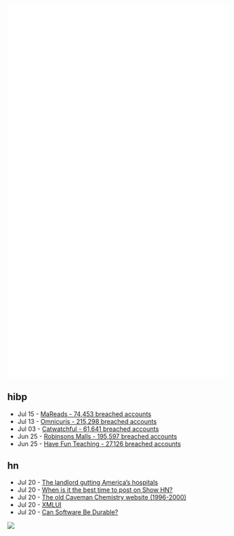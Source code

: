 ![Metrics](https://raw.githubusercontent.com/phixion/phixion/master/metrics.svg)

## hibp

<!--
for https://github.com/phixion/phixion/blob/main/.github/workflows/feeds.yml
-->
<!--START_SECTION:haveibeenpwnd-->
- Jul 15 - [MaReads - 74,453 breached accounts](https://haveibeenpwned.com/Breach/MaReads)
- Jul 13 - [Omnicuris - 215,298 breached accounts](https://haveibeenpwned.com/Breach/Omnicuris)
- Jul 03 - [Catwatchful - 61,641 breached accounts](https://haveibeenpwned.com/Breach/Catwatchful)
- Jun 25 - [Robinsons Malls - 195,597 breached accounts](https://haveibeenpwned.com/Breach/RobinsonsMalls)
- Jun 25 - [Have Fun Teaching - 27,126 breached accounts](https://haveibeenpwned.com/Breach/HaveFunTeaching)
<!--END_SECTION:haveibeenpwnd-->

## hn

<!--
for https://github.com/phixion/phixion/blob/main/.github/workflows/feeds.yml
-->
<!--START_SECTION:hn-->
- Jul 20 - [The landlord gutting America’s hospitals](https://www.motherjones.com/politics/2025/07/the-landlord-gutting-americas-hospitals/)
- Jul 20 - [When is it the best time to post on Show HN?](https://www.myriade.ai/blogs/when-is-it-the-best-time-to-post-on-show-hn)
- Jul 20 - [The old Caveman Chemistry website (1996-2000)](https://cavemanchemistry.com/oldcave/)
- Jul 20 - [XMLUI](https://blog.jonudell.net/2025/07/18/introducing-xmlui/)
- Jul 20 - [Can Software Be Durable?](https://news.ycombinator.com/item?id=44625181)
<!--END_SECTION:hn-->

<!--
for https://yhype.me
-->
![](https://hit.yhype.me/github/profile?user_id=13013670)
